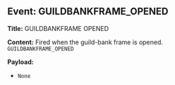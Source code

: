 ## Event: GUILDBANKFRAME_OPENED

**Title:** GUILDBANKFRAME OPENED

**Content:**
Fired when the guild-bank frame is opened.
`GUILDBANKFRAME_OPENED`

**Payload:**
- `None`